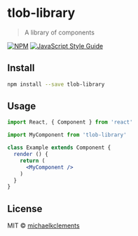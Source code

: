 # tlob-library

> A library of components

[![NPM](https://img.shields.io/npm/v/tlob-library.svg)](https://www.npmjs.com/package/tlob-library) [![JavaScript Style Guide](https://img.shields.io/badge/code_style-standard-brightgreen.svg)](https://standardjs.com)

## Install

```bash
npm install --save tlob-library
```

## Usage

```jsx
import React, { Component } from 'react'

import MyComponent from 'tlob-library'

class Example extends Component {
  render () {
    return (
      <MyComponent />
    )
  }
}
```

## License

MIT © [michaelkclements](https://github.com/michaelkclements)
